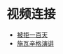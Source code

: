 # 视频连接

- [被拒一百天](http://open.163.com/movie/2017/2/6/B/MC918H30S_MC9VQJL6B.html)
- [施瓦辛格演讲](https://v.qq.com/x/page/c0818oag4pp.html)


